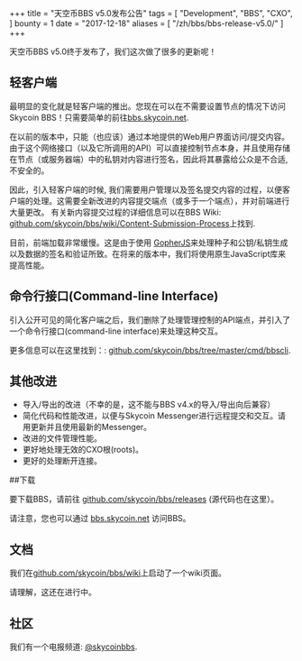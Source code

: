 +++
title = "天空币BBS v5.0发布公告"
tags = [
    "Development",
    "BBS",
    "CXO",
]
bounty = 1
date = "2017-12-18"
aliases = [
	"/zh/bbs/bbs-release-v5.0/"
]
+++

天空币BBS v5.0终于发布了，我们这次做了很多的更新呢！

## 轻客户端
最明显的变化就是轻客户端的推出。您现在可以在不需要设置节点的情况下访问Skycoin BBS！只需要简单的前往[bbs.skycoin.net](http://bbs.skycoin.net).


在以前的版本中，只能（也应该）通过本地提供的Web用户界面访问/提交内容。由于这个网络接口（以及它所调用的API）可以直接控制节点本身，并且使用存储在节点（或服务器端）中的私钥对内容进行签名，因此将其暴露给公众是不合适,不安全的。

因此，引入轻客户端的时候, 我们需要用户管理以及签名提交内容的过程，以便客户端的处理。这需要全新改进的内容提交端点（或多于一个端点），并对前端进行大量更改。
有关新内容提交过程的详细信息可以在BBS Wiki: [github.com/skycoin/bbs/wiki/Content-Submission-Process](https://github.com/skycoin/bbs/wiki/Content-Submission-Process)上找到.

目前，前端加载非常缓慢。这是由于使用 [GopherJS](https://github.com/gopherjs)来处理种子和公钥/私钥生成以及数据的签名和验证所致。在将来的版本中，我们将使用原生JavaScript库来提高性能。


## 命令行接口(Command-line Interface)

引入公开可见的简化客户端之后，我们删除了处理管理控制的API端点，并引入了一个命令行接口(command-line interface)来处理这种交互。

更多信息可以在这里找到：: [github.com/skycoin/bbs/tree/master/cmd/bbscli](https://github.com/skycoin/bbs/tree/master/cmd/bbscli).

## 其他改进

* 导入/导出的改进（不幸的是，这不能与BBS v4.x的导入/导出向后兼容）
* 简化代码和性能改进，以便与Skycoin Messenger进行远程提交和交互。请用更新并且使用最新的Messenger。
* 改进的文件管理性能。
* 更好地处理无效的CXO根(roots)。
* 更好的处理断开连接。

##下载

要下载BBS，请前往 [github.com/skycoin/bbs/releases](https://github.com/skycoin/bbs/releases) (源代码也在这里）。

请注意，您也可以通过 [bbs.skycoin.net](http://bbs.skycoin.net) 访问BBS。

## 文档
我们在[github.com/skycoin/bbs/wiki](https://github.com/skycoin/bbs/wiki)上启动了一个wiki页面。

请理解，这还在进行中。

## 社区

我们有一个电报频道: [@skycoinbbs](https://t.me/skycoinbbs).
